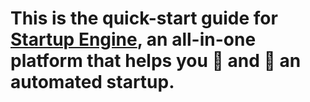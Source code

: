 # This is the quick-start guide for [Startup Engine](https://www.startupengine.io), an all-in-one platform that helps you 🚀 and 🌱 an automated startup.

